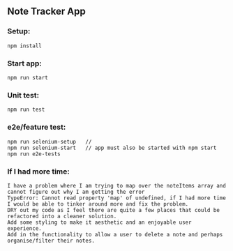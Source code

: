 ## Note Tracker App

### Setup:
```
npm install
```

### Start app:
```
npm run start
```

### Unit test:
```
npm run test
```

### e2e/feature test:
```
npm run selenium-setup   //
npm run selenium-start   // app must also be started with npm start
npm run e2e-tests
```


### If I had more time:
```
I have a problem where I am trying to map over the noteItems array and cannot figure out why I am getting the error 
TypeError: Cannot read property 'map' of undefined, if I had more time I would be able to tinker around more and fix the problem.
DRY out my code as I feel there are quite a few places that could be refactored into a cleaner solution. 
Add some styling to make it aesthetic and an enjoyable user experience.
Add in the functionality to allow a user to delete a note and perhaps organise/filter their notes.
```
